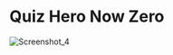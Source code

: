 # Quiz Hero Now Zero

![Screenshot_4](https://user-images.githubusercontent.com/107166036/227742832-a00e9b25-bfab-4efe-83b9-a62df990debc.png)

